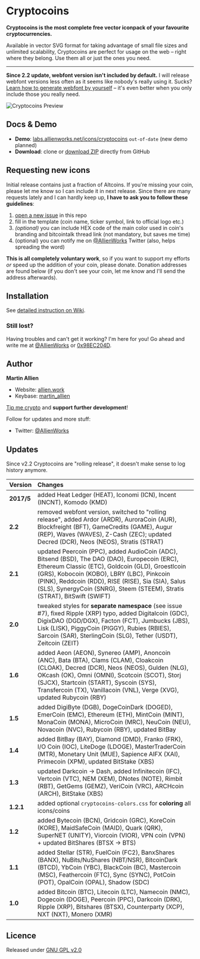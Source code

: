 Cryptocoins
===========

**Cryptocoins is the most complete free vector iconpack of your favourite cryptocurrencies.**

Available in vector SVG format for taking advantage of small file sizes and unlimited scalability, Cryptocoins are perfect for usage on the web – right where they belong. Use them all or just the ones you need.

----

**Since 2.2 update, webfont version isn't included by default.** I will release webfont versions less often as it seems like nobody's really using it. Sucks? [Learn how to generate webfont by yourself](https://allien.work/blog/howto-generate-icon-webfont) – it's even better when you only include those you really need.

![Cryptocoins Preview](cryptocoins-preview.png)

Docs & Demo
-------------------------

* **Demo**: [labs.allienworks.net/icons/cryptocoins](http://labs.allienworks.net/icons/cryptocoins) `out-of-date` (new demo planned)
* **Download**: clone or [download ZIP](https://github.com/allienworks/cryptocoins/archive/master.zip) directly from GitHub


Requesting new icons
--------------------

Initial release contains just a fraction of Altcoins. If you're missing your coin, please let me know so I can include it in next release. Since there are many requests lately and I can hardly keep up, **I have to ask you to follow these guidelines**:

1. [open a new issue](https://github.com/allienworks/cryptocoins/issues/new) in this repo
2. fill in the template (coin name, ticker symbol, link to official logo etc.)
3. _(optional)_ you can include HEX code of the main color used in coin's branding and bitcointalk thread link (not mandatory, but saves me time)
4. (optional) you can notify me on [@AllienWorks](https://twitter.com/AllienWorks) Twitter (also, helps spreading the word)

**This is all completely voluntary work**, so if you want to support my efforts _or_ speed up the addition of your coin, please donate. Donation addresses are found below (if you don't see your coin, let me know and I'll send the address afterwards).


Installation
------------

See [detailed instruction on Wiki](https://github.com/allienworks/cryptocoins/wiki).

### Still lost?

Having troubles and can't get it working? I'm here for you! Go ahead and write me at [@AllienWorks](https://twitter.com/AllienWorks) or [0x98EC204D](https://keybase.io/martin_allien).


Author
------

**Martin Allien**

* Website: [allien.work](https://allien.work)
* Keybase: [martin_allien](https://keybase.io/martin_allien)

[Tip me crypto](https://allien.work/donate) and **support further development**!

Follow for updates and more stuff:

* Twitter: [@AllienWorks](https://twitter.com/AllienWorks)


Updates
-------

Since v2.2 Cryptocoins are "rolling release", it doesn't make sense to log history anymore.

| Version | Changes |
| :------ | :------ |
| **2017/5** | added Heat Ledger (HEAT), Iconomi (ICN), Incent (INCNT), Komodo (KMD) |
| **2.2** | removed webfont version, switched to "rolling release", added Ardor (ARDR), AuroraCoin (AUR), Blockfreight (BFT), GameCredits (GAME), Augur (REP), Waves (WAVES), Z-Cash (ZEC); updated Decred (DCR), Neos (NEOS), Stratis (STRAT) |
| **2.1** | updated Peercoin (PPC), added AudioCoin (ADC), Bitsend (BSD), The DAO (DAO), Europecoin (ERC), Ethereum Classic (ETC), Goldcoin (GLD), Groestlcoin (GRS), Kobocoin (KOBO), LBRY (LBC), Pinkcoin (PINK), Reddcoin (RDD), RISE (RISE), Sia (SIA), Salus (SLS), SynergyCoin (SNRG), Steem (STEEM), Stratis (STRAT), BitSwift (SWIFT) |
| **2.0** | tweaked styles for **separate namespace** (see issue #7), fixed Ripple (XRP) typo, added Digitalcoin (GDC), DigixDAO (DGD/DGX), Facton (FCT), Jumbucks (JBS), Lisk (LISK), PiggyCoin (PIGGY), Rubies (RBIES), Sarcoin (SAR), SterlingCoin (SLG), Tether (USDT), Zeitcoin (ZEIT) |
| **1.6** | added Aeon (AEON), Synereo (AMP), Anoncoin (ANC), Bata (BTA), Clams (CLAM), Cloakcoin (CLOAK), Decred (DCR), Neos (NEOS), Gulden (NLG), OKcash (OK), Omni (OMNI), Scotcoin (SCOT), Storj (SJCX), Startcoin (START), Syscoin (SYS), Transfercoin (TX), Vanillacoin (VNL), Verge (XVG), updated Rubycoin (RBY) |
| **1.5** | added DigiByte (DGB), DogeCoinDark (DOGED), EmerCoin (EMC), Ethereum (ETH), MintCoin (MINT), MonaCoin (MONA), MicroCoin (MRC), NeuCoin (NEU), Novacoin (NVC), Rubycoin (RBY), updated BitBay |
| **1.4** | added BitBay (BAY), Diamond (DMD), Franko (FRK), I/O Coin (IOC), LiteDoge (LDOGE), MasterTraderCoin (MTR), Monetary Unit (MUE), Sapience AIFX (XAI), Primecoin (XPM), updated BitStake (XBS) |
| **1.3** | updated Darkcoin → Dash, added Infinitecoin (IFC), Vertcoin (VTC), NEM (XEM), DNotes (NOTE), Rimbit (RBT), GetGems (GEMZ), VeriCoin (VRC), ARCHcoin (ARCH), BitStake (XBS) |
| **1.2.1** | added optional ```cryptocoins-colors.css``` for **coloring** all icons/coins |
| **1.2** | added Bytecoin (BCN), Gridcoin (GRC), KoreCoin (KORE), MaidSafeCoin (MAID), Quark (QRK), SuperNET (UNITY), Viorcoin (VIOR), VPN coin (VPN) + updated BitShares (BTSX → BTS) |
| **1.1** | added Stellar (STR), FuelCoin (FC2), BanxShares (BANX), NuBits/NuShares (NBT/NSR), BitcoinDark (BTCD), YbCoin (YBC), BlackCoin (BC), Mastercoin (MSC), Feathercoin (FTC), Sync (SYNC), PotCoin (POT), OpalCoin (OPAL), Shadow (SDC) |
| **1.0** | added Bitcoin (BTC), Litecoin (LTC), Namecoin (NMC), Dogecoin (DOGE), Peercoin (PPC), Darkcoin (DRK), Ripple (XRP), Bitshares (BTSX), Counterparty (XCP), NXT (NXT), Monero (XMR) |


Licence
-------

Released under [GNU GPL v2.0](LICENCE)
